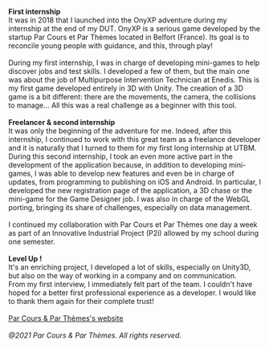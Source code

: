 <b>First internship</b>
<br>
It was in 2018 that I launched into the OnyXP adventure during my internship at the end of my DUT. OnyXP is a serious game developed by the startup Par Cours et Par Thèmes located in Belfort (France). Its goal is to reconcile young people with guidance, and this, through play! 
<br>
<br>
During my first internship, I was in charge of developing mini-games to help discover jobs and test skills. I developed a few of them, but the main one was about the job of Multipurpose Intervention Technician at Enedis. This is my first game developed entirely in 3D with Unity. The creation of a 3D game is a bit different: there are the movements, the camera, the collisions to manage... All this was a real challenge as a beginner with this tool.
<br>
<br>
<b>Freelancer & second internship</b>
<br>
It was only the beginning of the adventure for me. Indeed, after this internship, I continued to work with this great team as a freelance developer and it is naturally that I turned to them for my first long internship at UTBM. During this second internship, I took an even more active part in the development of the application because, in addition to developing mini-games, I was able to develop new features and even be in charge of updates, from programming to publishing on iOS and Android. In particular, I developed the new registration page of the application, a 3D chase or the mini-game for the Game Designer job. I was also in charge of the WebGL porting, bringing its share of challenges, especially on data management. 
<br><br>
I continued my collaboration with Par Cours et Par Thèmes one day a week as part of an Innovative Industrial Project (P2i) allowed by my school during one semester. 
<br>
<br>
<b>Level Up !</b>
<br>
It's an enriching project, I developed a lot of skills, especially on Unity3D, but also on the way of working in a company and on communication.
<br>
From my first interview, I immediately felt part of the team. I couldn't have hoped for a better first professional experience as a developer. I would like to thank them again for their complete trust! 
<br>
<br>
<ins style="color:DodgerBlue;">[Par Cours & Par Thèmes's website](https://par-cours-par-themes.com)</ins>
<br>
<br>
<i>@2021 Par Cours & Par Thèmes. All rights reserved.</i>
